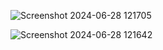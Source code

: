 
  ![Screenshot 2024-06-28 121705](https://github.com/Prakash333singh/LinkMinify/assets/110618721/ab134abc-c206-413e-89d2-a5d70d1c3951)


![Screenshot 2024-06-28 121642](https://github.com/Prakash333singh/LinkMinify/assets/110618721/d3d47bee-81d7-4895-a021-87d483106a60)
